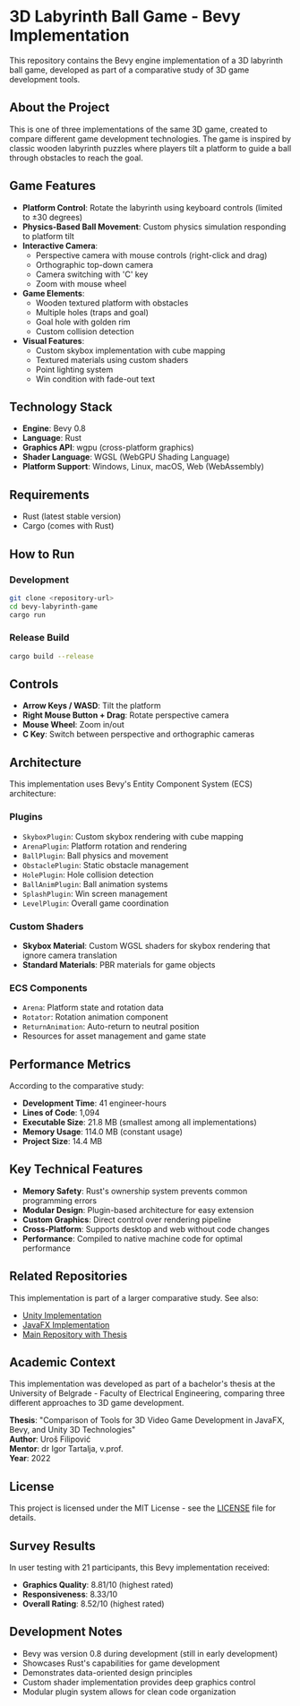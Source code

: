 # 3D Labyrinth Ball Game - Bevy Implementation

This repository contains the Bevy engine implementation of a 3D labyrinth ball game, developed as part of a comparative study of 3D game development tools.

## About the Project

This is one of three implementations of the same 3D game, created to compare different game development technologies. The game is inspired by classic wooden labyrinth puzzles where players tilt a platform to guide a ball through obstacles to reach the goal.

## Game Features

- **Platform Control**: Rotate the labyrinth using keyboard controls (limited to ±30 degrees)
- **Physics-Based Ball Movement**: Custom physics simulation responding to platform tilt
- **Interactive Camera**: 
  - Perspective camera with mouse controls (right-click and drag)
  - Orthographic top-down camera
  - Camera switching with 'C' key
  - Zoom with mouse wheel
- **Game Elements**:
  - Wooden textured platform with obstacles
  - Multiple holes (traps and goal)
  - Goal hole with golden rim
  - Custom collision detection
- **Visual Features**:
  - Custom skybox implementation with cube mapping
  - Textured materials using custom shaders
  - Point lighting system
  - Win condition with fade-out text

## Technology Stack

- **Engine**: Bevy 0.8
- **Language**: Rust
- **Graphics API**: wgpu (cross-platform graphics)
- **Shader Language**: WGSL (WebGPU Shading Language)
- **Platform Support**: Windows, Linux, macOS, Web (WebAssembly)

## Requirements

- Rust (latest stable version)
- Cargo (comes with Rust)

## How to Run

### Development
```bash
git clone <repository-url>
cd bevy-labyrinth-game
cargo run
```

### Release Build
```bash
cargo build --release
```

## Controls

- **Arrow Keys / WASD**: Tilt the platform
- **Right Mouse Button + Drag**: Rotate perspective camera
- **Mouse Wheel**: Zoom in/out
- **C Key**: Switch between perspective and orthographic cameras

## Architecture

This implementation uses Bevy's Entity Component System (ECS) architecture:

### Plugins
- `SkyboxPlugin`: Custom skybox rendering with cube mapping
- `ArenaPlugin`: Platform rotation and rendering
- `BallPlugin`: Ball physics and movement
- `ObstaclePlugin`: Static obstacle management
- `HolePlugin`: Hole collision detection
- `BallAnimPlugin`: Ball animation systems
- `SplashPlugin`: Win screen management
- `LevelPlugin`: Overall game coordination

### Custom Shaders
- **Skybox Material**: Custom WGSL shaders for skybox rendering that ignore camera translation
- **Standard Materials**: PBR materials for game objects

### ECS Components
- `Arena`: Platform state and rotation data
- `Rotator`: Rotation animation component
- `ReturnAnimation`: Auto-return to neutral position
- Resources for asset management and game state

## Performance Metrics

According to the comparative study:
- **Development Time**: 41 engineer-hours
- **Lines of Code**: 1,094
- **Executable Size**: 21.8 MB (smallest among all implementations)
- **Memory Usage**: 114.0 MB (constant usage)
- **Project Size**: 14.4 MB

## Key Technical Features

- **Memory Safety**: Rust's ownership system prevents common programming errors
- **Modular Design**: Plugin-based architecture for easy extension
- **Custom Graphics**: Direct control over rendering pipeline
- **Cross-Platform**: Supports desktop and web without code changes
- **Performance**: Compiled to native machine code for optimal performance

## Related Repositories

This implementation is part of a larger comparative study. See also:
- [Unity Implementation](../unity_dissertation)
- [JavaFX Implementation](../javafx_dissertation)
- [Main Repository with Thesis](../3d-game-development-comparison)

## Academic Context

This implementation was developed as part of a bachelor's thesis at the University of Belgrade - Faculty of Electrical Engineering, comparing three different approaches to 3D game development.

**Thesis**: "Comparison of Tools for 3D Video Game Development in JavaFX, Bevy, and Unity 3D Technologies"  
**Author**: Uroš Filipović  
**Mentor**: dr Igor Tartalja, v.prof.  
**Year**: 2022

## License

This project is licensed under the MIT License - see the [LICENSE](LICENSE) file for details.

## Survey Results

In user testing with 21 participants, this Bevy implementation received:
- **Graphics Quality**: 8.81/10 (highest rated)
- **Responsiveness**: 8.33/10  
- **Overall Rating**: 8.52/10 (highest rated)

## Development Notes

- Bevy was version 0.8 during development (still in early development)
- Showcases Rust's capabilities for game development
- Demonstrates data-oriented design principles
- Custom shader implementation provides deep graphics control
- Modular plugin system allows for clean code organization
